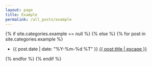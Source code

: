 ```yaml
---
layout: page
title: Example
permalink: /all_posts/example
---
```


<div class="home">

{% if site.categories.example == null %}
{% else %}
    {% for post in site.categories.example %}
  <ul class="post-list">
      <li>
        <span class="post-meta">{{ post.date | date: "%Y-%m-%d %T" }}</span>
        <a class="post-link" href="{{ post.url | relative_url }}">{{ post.title | escape }}</a>
      </li>
  </ul>
    {% endfor %}
{% endif %}

</div>
